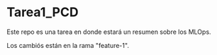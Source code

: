 # Tarea1_PCD
Este repo es una tarea en donde estará un resumen sobre los MLOps.

Los cambiós están en la rama "feature-1".
